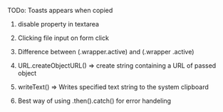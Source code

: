 TODo: Toasts appears when copied

1. disable property in textarea

2. Clicking file input on form click

3. Difference between (.wrapper.active) and (.wrapper .active)

4. URL.createObjectURL() => create string containing a URL of passed object

5. writeText() => Writes specified text string to the system clipboard

6. Best way of using .then().catch() for error handeling